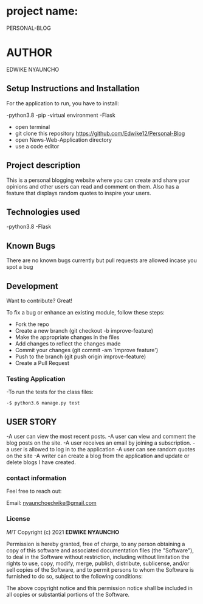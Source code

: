 #  project name:
PERSONAL-BLOG


# AUTHOR
EDWIKE NYAUNCHO

## Setup Instructions and Installation
For the application to run, you have to install:

-python3.8
-pip
-virtual environment
-Flask

- open terminal
- git clone this repository https://github.com/Edwike12/Personal-Blog
- open News-Web-Application directory
- use a code editor


## Project description
This is a personal blogging website where you can create and share your opinions and other users can read and comment on them. Also has a feature that displays random quotes to inspire your users.


## Technologies used
-python3.8
-Flask


## Known Bugs
There are no known bugs currently but pull requests are allowed incase you spot a bug


## Development 
Want to contribute? Great!

To fix a bug or enhance an existing module, follow these steps:
- Fork the repo
- Create a new branch (git checkout -b improve-feature)
- Make the appropriate changes in the files
- Add changes to reflect the changes made
- Commit your changes (git commit -am 'Improve feature')
- Push to the branch (git push origin improve-feature)
- Create a Pull Request


### Testing Application
-To run the tests for the class files:

    -$ python3.6 manage.py test

## USER STORY
-A user can view the most recent posts.
-A user can view and comment the blog posts on the site.
-A user receives an email by joining a subscription.
-a user is allowed to log in to the application
-A user can see random quotes on the site
-A writer can create a blog from the application and update or delete blogs I have created.    



### contact information
Feel free to reach out:

Email: nyaunchoedwike@gmail.com


### License

*MIT*
Copyright (c) 2021 **EDWIKE NYAUNCHO**

Permission is hereby granted, free of charge, to any person obtaining a copy of this software and associated documentation files (the "Software"), to deal in the Software without restriction, including without limitation the rights to use, copy, modify, merge, publish, distribute, sublicense, and/or sell copies of the Software, and to permit persons to whom the Software is furnished to do so, subject to the following conditions:

The above copyright notice and this permission notice shall be included in all copies or substantial portions of the Software.


